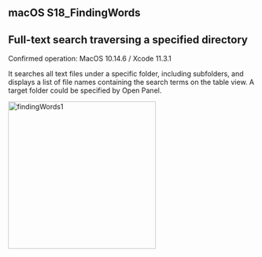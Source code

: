 ## macOS S18_FindingWords
## Full-text search traversing a specified directory
Confirmed operation: MacOS 10.14.6 / Xcode 11.3.1

It searches all text files under a specific folder, including subfolders, and displays a list of file names containing the search terms on the table view. A target folder could be specified by Open Panel.


<img src="http://mikomokaru.sakura.ne.jp/data/B40/findingWords1.png" alt="findingWords1" title="findingWords1" width="300">

